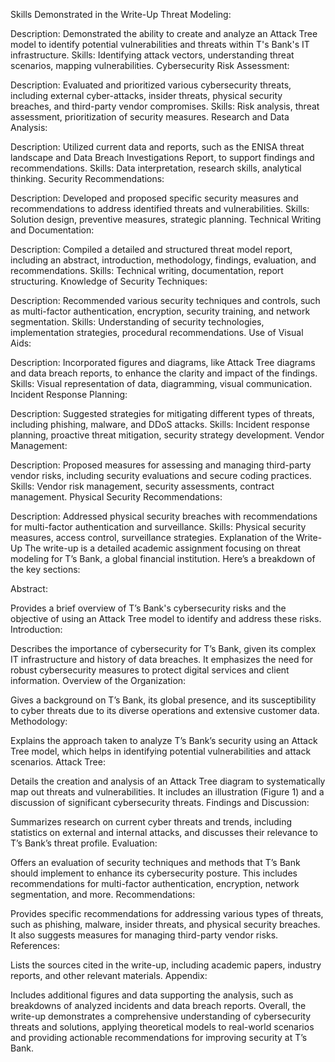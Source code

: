Skills Demonstrated in the Write-Up
Threat Modeling:

Description: Demonstrated the ability to create and analyze an Attack Tree model to identify potential vulnerabilities and threats within T's Bank's IT infrastructure.
Skills: Identifying attack vectors, understanding threat scenarios, mapping vulnerabilities.
Cybersecurity Risk Assessment:

Description: Evaluated and prioritized various cybersecurity threats, including external cyber-attacks, insider threats, physical security breaches, and third-party vendor compromises.
Skills: Risk analysis, threat assessment, prioritization of security measures.
Research and Data Analysis:

Description: Utilized current data and reports, such as the ENISA threat landscape and Data Breach Investigations Report, to support findings and recommendations.
Skills: Data interpretation, research skills, analytical thinking.
Security Recommendations:

Description: Developed and proposed specific security measures and recommendations to address identified threats and vulnerabilities.
Skills: Solution design, preventive measures, strategic planning.
Technical Writing and Documentation:

Description: Compiled a detailed and structured threat model report, including an abstract, introduction, methodology, findings, evaluation, and recommendations.
Skills: Technical writing, documentation, report structuring.
Knowledge of Security Techniques:

Description: Recommended various security techniques and controls, such as multi-factor authentication, encryption, security training, and network segmentation.
Skills: Understanding of security technologies, implementation strategies, procedural recommendations.
Use of Visual Aids:

Description: Incorporated figures and diagrams, like Attack Tree diagrams and data breach reports, to enhance the clarity and impact of the findings.
Skills: Visual representation of data, diagramming, visual communication.
Incident Response Planning:

Description: Suggested strategies for mitigating different types of threats, including phishing, malware, and DDoS attacks.
Skills: Incident response planning, proactive threat mitigation, security strategy development.
Vendor Management:

Description: Proposed measures for assessing and managing third-party vendor risks, including security evaluations and secure coding practices.
Skills: Vendor risk management, security assessments, contract management.
Physical Security Recommendations:

Description: Addressed physical security breaches with recommendations for multi-factor authentication and surveillance.
Skills: Physical security measures, access control, surveillance strategies.
Explanation of the Write-Up
The write-up is a detailed academic assignment focusing on threat modeling for T’s Bank, a global financial institution. Here’s a breakdown of the key sections:

Abstract:

Provides a brief overview of T’s Bank's cybersecurity risks and the objective of using an Attack Tree model to identify and address these risks.
Introduction:

Describes the importance of cybersecurity for T’s Bank, given its complex IT infrastructure and history of data breaches. It emphasizes the need for robust cybersecurity measures to protect digital services and client information.
Overview of the Organization:

Gives a background on T’s Bank, its global presence, and its susceptibility to cyber threats due to its diverse operations and extensive customer data.
Methodology:

Explains the approach taken to analyze T’s Bank’s security using an Attack Tree model, which helps in identifying potential vulnerabilities and attack scenarios.
Attack Tree:

Details the creation and analysis of an Attack Tree diagram to systematically map out threats and vulnerabilities. It includes an illustration (Figure 1) and a discussion of significant cybersecurity threats.
Findings and Discussion:

Summarizes research on current cyber threats and trends, including statistics on external and internal attacks, and discusses their relevance to T’s Bank’s threat profile.
Evaluation:

Offers an evaluation of security techniques and methods that T’s Bank should implement to enhance its cybersecurity posture. This includes recommendations for multi-factor authentication, encryption, network segmentation, and more.
Recommendations:

Provides specific recommendations for addressing various types of threats, such as phishing, malware, insider threats, and physical security breaches. It also suggests measures for managing third-party vendor risks.
References:

Lists the sources cited in the write-up, including academic papers, industry reports, and other relevant materials.
Appendix:

Includes additional figures and data supporting the analysis, such as breakdowns of analyzed incidents and data breach reports.
Overall, the write-up demonstrates a comprehensive understanding of cybersecurity threats and solutions, applying theoretical models to real-world scenarios and providing actionable recommendations for improving security at T’s Bank.
